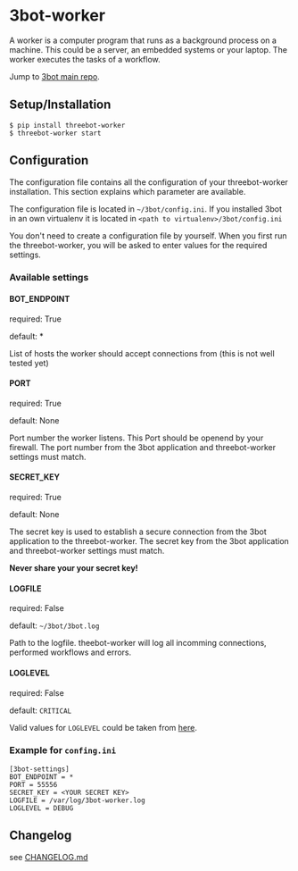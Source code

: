 # 3bot-worker

A worker is a computer program that runs as a background process on a machine. This could be a server, an embedded systems or your laptop. The worker executes the tasks of a workflow.

Jump to [3bot main repo](https://github.com/3bot/3bot/).

## Setup/Installation

    $ pip install threebot-worker
    $ threebot-worker start



## Configuration

The configuration file contains all the configuration of your threebot-worker installation.
This section explains which parameter are available.

The configuration file is located in `~/3bot/config.ini`. If you installed 3bot in an own virtualenv it
is located in `<path to virtualenv>/3bot/config.ini`

You don't need to create a configuration file by yourself. When you first run the threebot-worker, you will be asked to enter values for the required settings.

### Available settings

#### BOT_ENDPOINT

required: True

default: *

List of hosts the worker should accept connections from (this is not well tested yet)

#### PORT

required: True

default: None

Port number the worker listens. This Port should be openend by your firewall. The port number from the 3bot application and threebot-worker settings must match.

#### SECRET_KEY

required: True

default: None

The secret key is used to establish a secure connection from the 3bot application to the threebot-worker. The secret key from the 3bot application and threebot-worker settings must match.

**Never share your your secret key!**

#### LOGFILE

required: False

default: `~/3bot/3bot.log`

Path to the logfile. theebot-worker will log all incomming connections, performed workflows and errors.

#### LOGLEVEL

required: False

default: `CRITICAL`

Valid values for `LOGLEVEL` could be taken from [here](https://docs.python.org/2/howto/logging.html).

### Example for `confing.ini`

    [3bot-settings]
    BOT_ENDPOINT = *
    PORT = 55556
    SECRET_KEY = <YOUR SECRET KEY>
	LOGFILE = /var/log/3bot-worker.log
	LOGLEVEL = DEBUG


## Changelog

see [CHANGELOG.md](https://github.com/3bot/3bot-worker/blob/master/CHANGELOG.md)
